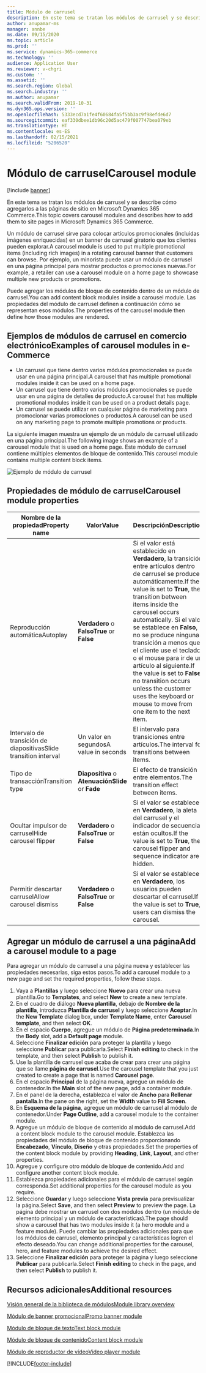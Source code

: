 ```yaml
---
title: Módulo de carrusel
description: En este tema se tratan los módulos de carrusel y se describe cómo agregarlos a las páginas de sitio en Microsoft Dynamics 365 Commerce.
author: anupamar-ms
manager: annbe
ms.date: 09/15/2020
ms.topic: article
ms.prod: ''
ms.service: dynamics-365-commerce
ms.technology: ''
audience: Application User
ms.reviewer: v-chgri
ms.custom: ''
ms.assetid: ''
ms.search.region: Global
ms.search.industry: ''
ms.author: anupamar
ms.search.validFrom: 2019-10-31
ms.dyn365.ops.version: ''
ms.openlocfilehash: 5333ecd7a1fe4f60684fa5f5bb3ac9f98efde6d7
ms.sourcegitcommit: eaf330dbee1db96c20d5ac479f007747bea079eb
ms.translationtype: HT
ms.contentlocale: es-ES
ms.lasthandoff: 02/15/2021
ms.locfileid: "5206520"
---
```

# <a name="carousel-module"></a><span data-ttu-id="96d37-103">Módulo de carrusel</span><span class="sxs-lookup"><span data-stu-id="96d37-103">Carousel module</span></span>

[!include [banner](includes/banner.md)]

<span data-ttu-id="96d37-104">En este tema se tratan los módulos de carrusel y se describe cómo agregarlos a las páginas de sitio en Microsoft Dynamics 365 Commerce.</span><span class="sxs-lookup"><span data-stu-id="96d37-104">This topic covers carousel modules and describes how to add them to site pages in Microsoft Dynamics 365 Commerce.</span></span>

<span data-ttu-id="96d37-105">Un módulo de carrusel sirve para colocar artículos promocionales (incluidas imágenes enriquecidas) en un banner de carrusel giratorio que los clientes pueden explorar.</span><span class="sxs-lookup"><span data-stu-id="96d37-105">A carousel module is used to put multiple promotional items (including rich images) in a rotating carousel banner that customers can browse.</span></span> <span data-ttu-id="96d37-106">Por ejemplo, un minorista puede usar un módulo de carrusel en una página principal para mostrar productos o promociones nuevas.</span><span class="sxs-lookup"><span data-stu-id="96d37-106">For example, a retailer can use a carousel module on a home page to showcase multiple new products or promotions.</span></span>

<span data-ttu-id="96d37-107">Puede agregar los módulos de bloque de contenido dentro de un módulo de carrusel.</span><span class="sxs-lookup"><span data-stu-id="96d37-107">You can add content block modules inside a carousel module.</span></span> <span data-ttu-id="96d37-108">Las propiedades del módulo de carrusel definen a continuación cómo se representan esos módulos.</span><span class="sxs-lookup"><span data-stu-id="96d37-108">The properties of the carousel module then define how those modules are rendered.</span></span>

## <a name="examples-of-carousel-modules-in-e-commerce"></a><span data-ttu-id="96d37-109">Ejemplos de módulos de carrusel en comercio electrónico</span><span class="sxs-lookup"><span data-stu-id="96d37-109">Examples of carousel modules in e-Commerce</span></span>

- <span data-ttu-id="96d37-110">Un carrusel que tiene dentro varios módulos promocionales se puede usar en una página principal.</span><span class="sxs-lookup"><span data-stu-id="96d37-110">A carousel that has multiple promotional modules inside it can be used on a home page.</span></span>
- <span data-ttu-id="96d37-111">Un carrusel que tiene dentro varios módulos promocionales se puede usar en una página de detalles de producto.</span><span class="sxs-lookup"><span data-stu-id="96d37-111">A carousel that has multiple promotional modules inside it can be used on a product details page.</span></span>
- <span data-ttu-id="96d37-112">Un carrusel se puede utilizar en cualquier página de marketing para promocionar varias promociones o productos.</span><span class="sxs-lookup"><span data-stu-id="96d37-112">A carousel can be used on any marketing page to promote multiple promotions or products.</span></span>

<span data-ttu-id="96d37-113">La siguiente imagen muestra un ejemplo de un módulo de carrusel utilizado en una página principal.</span><span class="sxs-lookup"><span data-stu-id="96d37-113">The following image shows an example of a carousel module that is used on a home page.</span></span> <span data-ttu-id="96d37-114">Este módulo de carrusel contiene múltiples elementos de bloque de contenido.</span><span class="sxs-lookup"><span data-stu-id="96d37-114">This carousel module contains multiple content block items.</span></span>

![Ejemplo de módulo de carrusel](./media/Hero.PNG)

## <a name="carousel-module-properties"></a><span data-ttu-id="96d37-116">Propiedades de módulo de carrusel</span><span class="sxs-lookup"><span data-stu-id="96d37-116">Carousel module properties</span></span>

| <span data-ttu-id="96d37-117">Nombre de la propiedad</span><span class="sxs-lookup"><span data-stu-id="96d37-117">Property name</span></span>             | <span data-ttu-id="96d37-118">Valor</span><span class="sxs-lookup"><span data-stu-id="96d37-118">Value</span></span>                 | <span data-ttu-id="96d37-119">Descripción</span><span class="sxs-lookup"><span data-stu-id="96d37-119">Description</span></span> |
|---------------------------|-----------------------|-------------|
| <span data-ttu-id="96d37-120">Reproducción automática</span><span class="sxs-lookup"><span data-stu-id="96d37-120">Autoplay</span></span>                  | <span data-ttu-id="96d37-121">**Verdadero** o **Falso**</span><span class="sxs-lookup"><span data-stu-id="96d37-121">**True** or **False**</span></span> | <span data-ttu-id="96d37-122">Si el valor está establecido en **Verdadero**, la transición entre artículos dentro de carrusel se produce automáticamente.</span><span class="sxs-lookup"><span data-stu-id="96d37-122">If the value is set to **True**, the transition between items inside the carousel occurs automatically.</span></span> <span data-ttu-id="96d37-123">Si el valor se establece en **Falso**, no se produce ninguna transición a menos que el cliente use el teclado o el mouse para ir de un artículo al siguiente.</span><span class="sxs-lookup"><span data-stu-id="96d37-123">If the value is set to **False**, no transition occurs unless the customer uses the keyboard or mouse to move from one item to the next item.</span></span> |
| <span data-ttu-id="96d37-124">Intervalo de transición de diapositivas</span><span class="sxs-lookup"><span data-stu-id="96d37-124">Slide transition interval</span></span> | <span data-ttu-id="96d37-125">Un valor en segundos</span><span class="sxs-lookup"><span data-stu-id="96d37-125">A value in seconds</span></span>    | <span data-ttu-id="96d37-126">El intervalo para transiciones entre artículos.</span><span class="sxs-lookup"><span data-stu-id="96d37-126">The interval for transitions between items.</span></span> |
| <span data-ttu-id="96d37-127">Tipo de transacción</span><span class="sxs-lookup"><span data-stu-id="96d37-127">Transition type</span></span>           | <span data-ttu-id="96d37-128">**Diapositiva** o **Atenuación**</span><span class="sxs-lookup"><span data-stu-id="96d37-128">**Slide** or **Fade**</span></span> | <span data-ttu-id="96d37-129">El efecto de transición entre elementos.</span><span class="sxs-lookup"><span data-stu-id="96d37-129">The transition effect between items.</span></span> |
| <span data-ttu-id="96d37-130">Ocultar impulsor de carrusel</span><span class="sxs-lookup"><span data-stu-id="96d37-130">Hide carousel flipper</span></span>     | <span data-ttu-id="96d37-131">**Verdadero** o **Falso**</span><span class="sxs-lookup"><span data-stu-id="96d37-131">**True** or **False**</span></span> | <span data-ttu-id="96d37-132">Si el valor se establece en **Verdadero**, la aleta del carrusel y el indicador de secuencia están ocultos.</span><span class="sxs-lookup"><span data-stu-id="96d37-132">If the value is set to **True**, the carousel flipper and sequence indicator are hidden.</span></span> |
| <span data-ttu-id="96d37-133">Permitir descartar carrusel</span><span class="sxs-lookup"><span data-stu-id="96d37-133">Allow carousel dismiss</span></span>    | <span data-ttu-id="96d37-134">**Verdadero** o **Falso**</span><span class="sxs-lookup"><span data-stu-id="96d37-134">**True** or **False**</span></span> | <span data-ttu-id="96d37-135">Si el valor se establece en **Verdadero**, los usuarios pueden descartar el carrusel.</span><span class="sxs-lookup"><span data-stu-id="96d37-135">If the value is set to **True**, users can dismiss the carousel.</span></span> |

## <a name="add-a-carousel-module-to-a-page"></a><span data-ttu-id="96d37-136">Agregar un módulo de carrusel a una página</span><span class="sxs-lookup"><span data-stu-id="96d37-136">Add a carousel module to a page</span></span>

<span data-ttu-id="96d37-137">Para agregar un módulo de carrusel a una página nueva y establecer las propiedades necesarias, siga estos pasos.</span><span class="sxs-lookup"><span data-stu-id="96d37-137">To add a carousel module to a new page and set the required properties, follow these steps.</span></span>

1. <span data-ttu-id="96d37-138">Vaya a **Plantillas** y luego seleccione **Nuevo** para crear una nueva plantilla.</span><span class="sxs-lookup"><span data-stu-id="96d37-138">Go to **Templates**, and select **New** to create a new template.</span></span>
1. <span data-ttu-id="96d37-139">En el cuadro de diálogo **Nueva plantilla**, debajo de **Nombre de la plantilla**, introduzca **Plantilla de carrusel** y luego seleccione **Aceptar**.</span><span class="sxs-lookup"><span data-stu-id="96d37-139">In the **New Template** dialog box, under **Template Name**, enter **Carousel template**, and then select **OK**.</span></span>
1. <span data-ttu-id="96d37-140">En el espacio **Cuerpo**, agregue un módulo de **Página predeterminada**.</span><span class="sxs-lookup"><span data-stu-id="96d37-140">In the **Body** slot, add a **Default page** module.</span></span>
1. <span data-ttu-id="96d37-141">Seleccione **Finalizar edición** para proteger la plantilla y luego seleccione **Publicar** para publicarla.</span><span class="sxs-lookup"><span data-stu-id="96d37-141">Select **Finish editing** to check in the template, and then select **Publish** to publish it.</span></span>  
1. <span data-ttu-id="96d37-142">Use la plantilla de carrusel que acaba de crear para crear una página que se llame **página de carrusel**.</span><span class="sxs-lookup"><span data-stu-id="96d37-142">Use the carousel template that you just created to create a page that is named **Carousel page**.</span></span>
1. <span data-ttu-id="96d37-143">En el espacio **Principal** de la página nueva, agregue un módulo de contenedor.</span><span class="sxs-lookup"><span data-stu-id="96d37-143">In the **Main** slot of the new page, add a container module.</span></span> 
1. <span data-ttu-id="96d37-144">En el panel de la derecha, establezca el valor de **Ancho** para **Rellenar pantalla**.</span><span class="sxs-lookup"><span data-stu-id="96d37-144">In the pane on the right, set the **Width** value to **Fill Screen**.</span></span>
1. <span data-ttu-id="96d37-145">En **Esquema de la página**, agregue un módulo de carrusel al módulo de contenedor.</span><span class="sxs-lookup"><span data-stu-id="96d37-145">Under **Page Outline**, add a carousel module to the container module.</span></span>
1. <span data-ttu-id="96d37-146">Agregue un módulo de bloque de contenido al módulo de carrusel.</span><span class="sxs-lookup"><span data-stu-id="96d37-146">Add a content block module to the carousel module.</span></span> <span data-ttu-id="96d37-147">Establezca las propiedades del módulo de bloque de contenido proporcionando **Encabezado**, **Vínculo**, **Diseño** y otras propiedades.</span><span class="sxs-lookup"><span data-stu-id="96d37-147">Set the properties of the content block module by providing **Heading**, **Link**, **Layout**, and other properties.</span></span>
1. <span data-ttu-id="96d37-148">Agregue y configure otro módulo de bloque de contenido.</span><span class="sxs-lookup"><span data-stu-id="96d37-148">Add and configure another content block module.</span></span>
1. <span data-ttu-id="96d37-149">Establezca propiedades adicionales para el módulo de carrusel según corresponda.</span><span class="sxs-lookup"><span data-stu-id="96d37-149">Set additional properties for the carousel module as you require.</span></span>
1. <span data-ttu-id="96d37-150">Seleccione **Guardar** y luego seleccione **Vista previa** para previsualizar la página.</span><span class="sxs-lookup"><span data-stu-id="96d37-150">Select **Save**, and then select **Preview** to preview the page.</span></span> <span data-ttu-id="96d37-151">La página debe mostrar un carrusel con dos módulos dentro (un módulo de elemento principal y un módulo de características).</span><span class="sxs-lookup"><span data-stu-id="96d37-151">The page should show a carousel that has two modules inside it (a hero module and a feature module).</span></span> <span data-ttu-id="96d37-152">Puede cambiar las propiedades adicionales para que los módulos de carrusel, elemento principal y características logren el efecto deseado.</span><span class="sxs-lookup"><span data-stu-id="96d37-152">You can change additional properties for the carousel, hero, and feature modules to achieve the desired effect.</span></span>
1. <span data-ttu-id="96d37-153">Seleccione **Finalizar edición** para proteger la página y luego seleccione **Publicar** para publicarla.</span><span class="sxs-lookup"><span data-stu-id="96d37-153">Select **Finish editing** to check in the page, and then select **Publish** to publish it.</span></span>

## <a name="additional-resources"></a><span data-ttu-id="96d37-154">Recursos adicionales</span><span class="sxs-lookup"><span data-stu-id="96d37-154">Additional resources</span></span>

[<span data-ttu-id="96d37-155">Visión general de la biblioteca de módulos</span><span class="sxs-lookup"><span data-stu-id="96d37-155">Module library overview</span></span>](starter-kit-overview.md)

[<span data-ttu-id="96d37-156">Módulo de banner promocional</span><span class="sxs-lookup"><span data-stu-id="96d37-156">Promo banner module</span></span>](add-alert.md)

[<span data-ttu-id="96d37-157">Módulo de bloque de texto</span><span class="sxs-lookup"><span data-stu-id="96d37-157">Text block module</span></span>](add-content-rich-block.md)

[<span data-ttu-id="96d37-158">Módulo de bloque de contenido</span><span class="sxs-lookup"><span data-stu-id="96d37-158">Content block module</span></span>](add-hero-module.md)

[<span data-ttu-id="96d37-159">Módulo de reproductor de vídeo</span><span class="sxs-lookup"><span data-stu-id="96d37-159">Video player module</span></span>](add-video-player.md)


[!INCLUDE[footer-include](../includes/footer-banner.md)]
